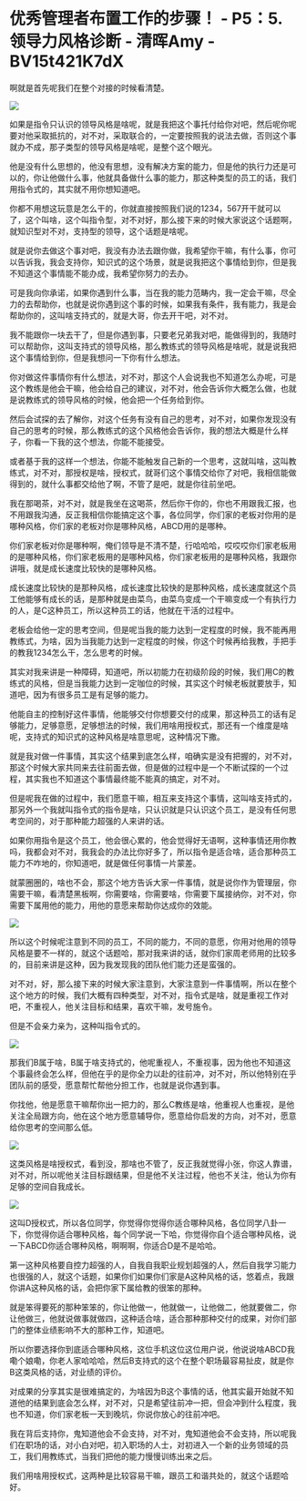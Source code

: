 # 优秀管理者布置工作的步骤！ - P5：5.领导力风格诊断 - 清晖Amy - BV15t421K7dX

啊就是首先呢我们在整个对接的时候看清楚。

![](img/897126d8eee620cdaee1bf0c9a04b505_1.png)

如果是指令只认识的领导风格是啥呢，就是我把这个事托付给你对吧，然后呢你呢要对他采取抵抗的，对不对，采取联合的，一定要按照我的说法去做，否则这个事就办不成，那子类型的领导风格是啥呢，是整个这个眼光。

他是没有什么思想的，他没有思想，没有解决方案的能力，但是他的执行力还是可以的，你让他做什么事，他就具备做什么事的能力，那这种类型的员工的话，我们用指令式的，其实就不用你想知道吧。

你都不用想这玩意是怎么干的，你就直接按照我们说的1234，567开干就可以了，这个叫啥，这个叫指令型，对不对好，那么接下来的时候大家说这个话题啊，就知识型对不对，支持型的领导，这个话题是啥呢。

就是说你去做这个事对吧，我没有办法去跟你做，我希望你干嘛，有什么事，你可以告诉我，我会支持你，知识式的这个场景，就是说我把这个事情给到你，但是我不知道这个事情能不能办成，我希望你努力的去办。

可是我向你承诺，如果你遇到什么事，当在我的能力范畴内，我一定会干嘛，尽全力的去帮助你，也就是说你遇到这个事的时候，如果我有条件，我有能力，我是会帮助你的，这叫啥支持式的，就是大哥，你去开干吧，对不对。

我不能跟你一块去干了，但是你遇到事，只要老兄弟我对吧，能做得到的，我随时可以帮助你，这叫支持式的领导风格，那么教练式的领导风格是啥呢，就是说我把这个事情给到你，但是我想问一下你有什么想法。

你对做这件事情你有什么想法，对不对，那这个人会说我也不知道怎么办呢，可是这个教练是他会干嘛，他会给自己的建议，对不对，他会告诉你大概怎么做，也就是说教练式的领导风格的时候，他会把一个任务给到你。

然后会试探的去了解你，对这个任务有没有自己的思考，对不对，如果你发现没有自己的思考的时候，那么教练式的这个风格他会告诉你，我的想法大概是什么样子，你看一下我的这个想法，你能不能接受。

或者基于我的这样一个想法，你能不能触发自己新的一个思考，这就叫啥，这叫教练式，对不对，那授权是啥，授权式，就哥们这个事情交给你了对吧，我相信能做得到的，就什么事都交给他了啊，不管了是吧，就是你往前坐吧。

我在那喝茶，对不对，就是我坐在这喝茶，然后你干你的，你也不用跟我汇报，也不用跟我沟通，反正我相信你能搞定这个事，各位同学，你们家的老板对你用的是哪种风格，你们家的老板对你是哪种风格，ABCD用的是哪种。

你们家老板对你是哪种啊，俺们领导是不清不楚，行哈哈哈，哎哎哎你们家老板用的是哪种风格，你们家老板用的是哪种风格，你们家老板用的是哪种风格，我跟你讲哦，就是成长速度比较快的是哪种风格。

成长速度比较快的是那种风格，成长速度比较快的是那种风格，成长速度就这个员工他能够有成长的话，是那种就是由菜鸟，由菜鸟变成一个干嘛变成一个有执行力的人，是C这种员工，所以这种员工的话，他就在干活的过程中。

老板会给他一定的思考空间，但是呢当我的能力达到一定程度的时候，我不能再用教练式，为啥，因为当我能力达到一定程度的时候，你这个时候再给我教，手把手的教我1234怎么干，怎么思考的时候。

其实对我来讲是一种障碍，知道吧，所以初能力在初级阶段的时候，我们用C的教练式的风格，但是当我能力达到一定咖位的时候，其实这个时候老板就要放手，知道吧，因为有很多员工是有足够的能力。

他能自主的控制好这件事情，他能够交付你想要交付的成果，那这种员工的话有足够能力，足够意愿，足够想法的时候，我们用啥用授权式，那还有一个维度是啥呢，支持式的知识式的这种风格是啥意思呢，这种情况下撒。

就是我对做一件事情，其实这个结果到底怎么样，咱确实是没有把握的，对不对，那这个时候大家共同来去往前面去做，但是做的过程中是一个不断试探的一个过程，其实我也不知道这个事情最终能不能真的搞定，对不对。

但是呢我在做的过程中，我们愿意干嘛，相互来支持这个事情，这叫啥支持式的，那另外一个我就叫指令式的指令是啥，只认识就是只认识这个员工，是没有任何思考空间的，对于那种能力超强的人来讲的话。

如果你用指令是这个员工，他会很心累的，他会觉得好无语啊，这种事情还用你教吗，我都会对不对，我我会的办法比你好多了，所以指令是适合啥，适合那种员工能力不咋地的，你知道吧，就是做任何事情一片蒙差。

就蒙圈圈的，啥也不会，那这个地方告诉大家一件事情，就是说你作为管理层，你需要干嘛，看清楚黑板啊，你需要啥，你需要啥，你需要下属接纳你，对不对，你需要下属用他的能力，用他的意愿来帮助你达成你的效能。



![](img/897126d8eee620cdaee1bf0c9a04b505_3.png)

所以这个时候呢注意到不同的员工，不同的能力，不同的意愿，你用对他用的领导风格是要不一样的，就这个话题哈，那对我来讲的话，就你们家周老师用的比较多的，目前来讲是这种，因为我发现我的团队他们能力还是蛮强的。

对不对，好，那么接下来的时候大家注意到，大家注意到一件事情啊，所以在整个这个地方的时候，我们大概有四种类型，对不对，指令式是啥，就是重视工作对吧，不重视人，他关注目标和结果，喜欢干嘛，发号施令。

但是不会亲力亲为，这种叫指令式的。

![](img/897126d8eee620cdaee1bf0c9a04b505_5.png)

那我们B属于啥，B属于啥支持式的，他呢重视人，不重视事，因为他也不知道这个事最终会怎么样，但他在乎的是你全力以赴的往前冲，对不对，所以他特别在乎团队前的感受，愿意帮忙帮他分担工作，也就是说你遇到事。

你找他，他是愿意干嘛帮你出一把力的，那么C教练是啥，他重视人也重视，是他关注全局跟方向，他在这个地方愿意辅导你，愿意给你启发的方向，对不对，愿意给你思考的空间那么低。



![](img/897126d8eee620cdaee1bf0c9a04b505_7.png)

这类风格是啥授权式，看到没，那啥也不管了，反正我就觉得小张，你这人靠谱，对不对，所以呢他关注目标跟结果，但是他不关注过程，他也不关注，他认为你有足够的空间自我成长。



![](img/897126d8eee620cdaee1bf0c9a04b505_9.png)

这叫D授权式，所以各位同学，你觉得你觉得你适合哪种风格，各位同学八卦一下，你觉得你适合哪种风格，每个同学说一下哈，你觉得你自个适合哪种风格，说一下ABCD你适合哪种风格，啊啊啊，你适合D是不是哈哈。

第一这种风格要自控力超强的人，自我自我职业规划超强的人，然后自我学习能力也很强的人，就这个话题，如果你们如果你们家是A这种风格的话，悠着点，我跟你讲A这种风格的话，会把你家下属给教的很笨的那种。

就是笨得要死的那种笨笨的，你让他做一，他就做一，让他做二，他就要做二，你让他做三，他就说做事就做四，这种适合啥，适合那种那种交付的成果，对你们部门的整体业绩影响不大的那种工作，知道吧。

所以你要选择你到底适合哪种风格，这位手机这位这位用户说，他说说啥ABCD我嘞个娘嘞，你老人家哈哈哈，然后B支持式的这个在整个职场最容易扯皮，就是你B这类风格的话，对业绩的评价。

对成果的分享其实是很难搞定的，为啥因为B这个事情的话，他其实最开始就不知道他的结果到底会怎么样，对不对，只是希望往前冲一把，但会冲到什么程度，我也不知道，你们家老板一天到晚坑，你说你放心的往前冲吧。

我在背后支持你，鬼知道他会不会支持，对不对，鬼知道他会不会支持，所以呢我们在职场的话，对小白对吧，初入职场的人士，对初进入一个新的业务领域的员工，我们用教练式，当我们把他的能力慢慢训练出来之后。

我们用啥用授权式，这两种是比较容易干嘛，跟员工和谐共处的，就这个话题哈好。